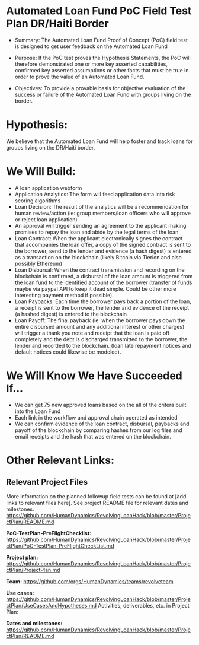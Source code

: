 # Automated Loan Fund PoC Field Test Plan DR/Haiti Border

* Summary: The Automated Loan Fund Proof of Concept (PoC) field test is designed to get user feedback on the Automated Loan Fund

* Purpose: If the PoC test proves the Hypothesis Statements, the PoC will therefore demonstrated one or more key asserted capabilities, confirmed key asserted assumptions or other facts that must be true in order to prove the value of an Automated Loan Fund.  

* Objectives: To provide a provable basis for objective evaluation of the success or failure of the Automated Loan Fund with groups living on the border.

# Hypothesis:

We believe that the Automated Loan Fund will help foster and track loans for groups living on the DR/Haiti border.

# We Will Build:

* A loan application webform 
* Application Analytics: The form will feed application data into risk scoring algorithms 
* Loan Decision: The result of the analytics will be a recommendation for human review/action (ie: group members/loan officers who will approve or reject loan application) 
* An approval will trigger sending an agreement to the applicant making promises to repay the loan and abide by the legal terms of the loan 
* Loan Contract: When the applicant electronically signes the contract that accompanies the loan offer, a copy of the signed contract is sent to the borrower, send to the lender and evidence (a hash digest) is entered as a transaction on the blockchain (likely Bitcoin via Tierion and also possibly Ethereum) 
* Loan Disbursal: When the contract transmission and recording on the blockchain is confirmed, a disbursal of the loan amount is triggered from the loan fund to the identified account of the borrower (transfer of funds maybe via paypal API to keep it dead simple.  Could be other more interesting payment method if possible).  
* Loan Paybacks: Each time the borrower pays back a portion of the loan, a receipt is sent to the borrower, the lender and evidence of the receipt (a hashed digest) is entered to the blockchain
* Loan Payoff: The final payback (ie: when the borrower pays down the entire disbursed amount and any additional interest or other charges) will trigger a thank you note and receipt that the loan is paid off completely and the debt is discharged transmitted to the borrower, the lender and recorded to the blockchain.   (loan late repayment notices and default notices could likewise be modeled).  


# We Will Know We Have Succeeded If...

* We can get 75 new approved loans based on the all of the critera built into the Loan Fund
* Each link in the workflow and approval chain operated as intended
* We can confirm evidence of the loan contract, disbursal, paybacks and payoff of the blockchain by comparing hashes from our log files and email receipts and the hash that was entered on the blockchain.

# Other Relevant Links:

## Relevant Project Files

More information on the planned followup field tests can be found at [add links to relevant files here]. See project README file for relevant dates and milestones. https://github.com/HumanDynamics/RevolvingLoanHack/blob/master/ProjectPlan/README.md

**PoC-TestPlan-PreFlightChecklist:** https://github.com/HumanDynamics/RevolvingLoanHack/blob/master/ProjectPlan/PoC-TestPlan-PreFlightCheckList.md

**Project plan:** https://github.com/HumanDynamics/RevolvingLoanHack/blob/master/ProjectPlan/ProjectPlan.md 

**Team:** https://github.com/orgs/HumanDynamics/teams/revolveteam

**Use cases:** https://github.com/HumanDynamics/RevolvingLoanHack/blob/master/ProjectPlan/UseCasesAndHypotheses.md
Activities, deliverables, etc. in Project Plan: 

**Dates and milestones:** https://github.com/HumanDynamics/RevolvingLoanHack/blob/master/ProjectPlan/README.md

